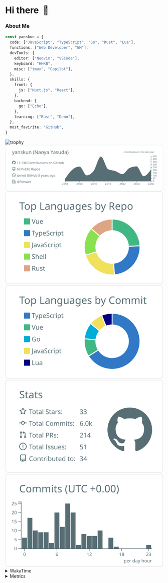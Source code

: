 # Hi there&nbsp; :wave:

### About Me

```ts
const yanskun = {
  code: ["JavaScript", "TypeScript", "Go", "Rust", "Lua"],
  functions: ["Web Developer", "EM"],
  devTools: {
    editor: ["Neovim", "VSCode"],
    keyboard: "HHKB",
    misc: ["tmux", "Copilot"],
  },
  skills: {
    front: {
      js: ["Nuxt.js", "React"],
    },
    backend: {
      go: ["Echo"],
    },
    learning: ["Rust", "Deno"],
  },
  most_favirite: "GitHub",
}
```
<!-- https://github.com/ryo-ma/github-profile-trophy -->
<img src="https://github-profile-trophy.vercel.app/?username=yanskun&theme=onedark&column=3" alt="trophy">

<!-- https://github.com/vn7n24fzkq/github-profile-summary-cards -->
<picture>
  <source media="(prefers-color-scheme: dark)" srcset="https://raw.githubusercontent.com/yanskun/yanskun/master/profile-summary-card-output/nord_dark/0-profile-details.svg">
 <img src="https://raw.githubusercontent.com/yanskun/yanskun/master/profile-summary-card-output/default/0-profile-details.svg">
</picture>
<br>
<picture>
  <source media="(prefers-color-scheme: dark)" srcset="https://raw.githubusercontent.com/yanskun/yanskun/master/profile-summary-card-output/nord_dark/1-repos-per-language.svg">
 <img src="https://raw.githubusercontent.com/yanskun/yanskun/master/profile-summary-card-output/default/1-repos-per-language.svg">
</picture>
<picture>
  <source media="(prefers-color-scheme: dark)" srcset="https://raw.githubusercontent.com/yanskun/yanskun/master/profile-summary-card-output/nord_dark/2-most-commit-language.svg">
 <img src="https://raw.githubusercontent.com/yanskun/yanskun/master/profile-summary-card-output/default/2-most-commit-language.svg">
</picture>
<br>
<picture>
  <source media="(prefers-color-scheme: dark)" srcset="https://raw.githubusercontent.com/yanskun/yanskun/master/profile-summary-card-output/nord_dark/3-stats.svg">
 <img src="https://raw.githubusercontent.com/yanskun/yanskun/master/profile-summary-card-output/default/3-stats.svg">
</picture>
<picture>
  <source media="(prefers-color-scheme: dark)" srcset="https://raw.githubusercontent.com/yanskun/yanskun/master/profile-summary-card-output/nord_dark/4-productive-time.svg">
 <img src="https://raw.githubusercontent.com/yanskun/yanskun/master/profile-summary-card-output/default/4-productive-time.svg">
</picture>

<details>
  <summary>WakaTime</summary>
<!--START_SECTION:waka-->
![Code Time](http://img.shields.io/badge/Code%20Time-902%20hrs%205%20mins-blue)

**🐱 My GitHub Data** 

> 📦 128.7 kB Used in GitHub's Storage 
 > 
> 🏆 1,101 Contributions in the Year 2024
 > 
> 💼 Opted to Hire
 > 
> 📜 109 Public Repositories 
 > 
> 🔑 3 Private Repositories 
 > 
**I'm an Early 🐤** 

```text
🌞 Morning                18433 commits       ███░░░░░░░░░░░░░░░░░░░░░░   13.60 % 
🌆 Daytime                77609 commits       ██████████████░░░░░░░░░░░   57.24 % 
🌃 Evening                33288 commits       ██████░░░░░░░░░░░░░░░░░░░   24.55 % 
🌙 Night                  6251 commits        █░░░░░░░░░░░░░░░░░░░░░░░░   04.61 % 
```
📅 **I'm Most Productive on Wednesday** 

```text
Monday                   24047 commits       ████░░░░░░░░░░░░░░░░░░░░░   17.74 % 
Tuesday                  28883 commits       █████░░░░░░░░░░░░░░░░░░░░   21.30 % 
Wednesday                33961 commits       ██████░░░░░░░░░░░░░░░░░░░   25.05 % 
Thursday                 24210 commits       ████░░░░░░░░░░░░░░░░░░░░░   17.86 % 
Friday                   18509 commits       ███░░░░░░░░░░░░░░░░░░░░░░   13.65 % 
Saturday                 2730 commits        █░░░░░░░░░░░░░░░░░░░░░░░░   02.01 % 
Sunday                   3241 commits        █░░░░░░░░░░░░░░░░░░░░░░░░   02.39 % 
```


📊 **This Week I Spent My Time On** 

```text
🕑︎ Time Zone: Asia/Tokyo

💬 Programming Languages: 
TypeScript               16 hrs 55 mins      ███████████████████░░░░░░   77.09 % 
YAML                     3 hrs 9 mins        ████░░░░░░░░░░░░░░░░░░░░░   14.37 % 
JSON                     46 mins             █░░░░░░░░░░░░░░░░░░░░░░░░   03.52 % 
Markdown                 30 mins             █░░░░░░░░░░░░░░░░░░░░░░░░   02.29 % 
Protocol Buffer          21 mins             ░░░░░░░░░░░░░░░░░░░░░░░░░   01.61 % 

🔥 Editors: 
VS Code                  17 hrs 57 mins      ████████████████████░░░░░   81.77 % 
Neovim                   4 hrs               █████░░░░░░░░░░░░░░░░░░░░   18.23 % 

💻 Operating System: 
Mac                      21 hrs 57 mins      █████████████████████████   100.00 % 
```


 Last Updated on 25/06/2024 06:18:07 UTC
<!--END_SECTION:waka-->
</details>

<details>
  <summary>Metrics</summary>
  <img src="https://github.com/yanskun/yanskun/blob/main/github-metrics.svg" alt="Metrics">
</details>
